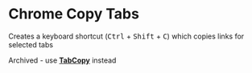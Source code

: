 # Chrome Copy Tabs


Creates a keyboard shortcut (<kbd>Ctrl</kbd> + <kbd>Shift</kbd> + <kbd>C</kbd>) which copies links for selected tabs

Archived - use [**TabCopy**](https://chrome.google.com/webstore/detail/tabcopy/micdllihgoppmejpecmkilggmaagfdmb/related?hl=en-US) instead
